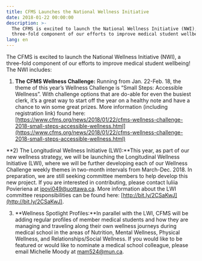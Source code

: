 ```yaml
---
title: CFMS Launches the National Wellness Initiative
date: 2018-01-22 00:00:00
description: >-
  The CFMS is excited to launch the National Wellness Initiative (NWI), a
  three-fold component of our efforts to improve medical student wellbeing!
lang: en
---
```



The CFMS is excited to launch the National Wellness Initiative (NWI), a three-fold component of our efforts to improve medical student wellbeing! The NWI includes:

1) **The CFMS Wellness Challenge:** Running from Jan. 22-Feb. 18, the theme of this year’s Wellness Challenge is “Small Steps: Accessible Wellness”. With challenge options that are do-able for even the busiest clerk, it’s a great way to start off the year on a healthy note and have a chance to win some great prizes. More information (including registration link) found here: [https://www.cfms.org/news/2018/01/22/cfms-wellness-challenge-2018-small-steps-accessible-wellness.html](https://www.cfms.org/news/2018/01/22/cfms-wellness-challenge-2018-small-steps-accessible-wellness.html)

**2) The Longitudinal Wellness Initiative (LWI):**This year, as part of our new wellness strategy, we will be launching the Longitudinal Wellness Initiative (LWI), where we will be further developing each of our Wellness Challenge weekly themes in two-month intervals from March-Dec. 2018. In preparation, we are still seeking committee members to help develop this new project. If you are interested in contributing, please contact Iuliia Povieriena at [ipovi049@uottawa.ca](javascript:void(location.href='mailto:'+String.fromCharCode(105,112,111,118,105,48,52,57,64,117,111,116,116,97,119,97,46,99,97))). More information about the LWI committee responsibilities can be found here: [http://bit.ly/2CSaKwJ](http://bit.ly/2CSaKwJ).

3) **Wellness Spotlight Profiles:**In parallel with the LWI, CFMS will be adding regular profiles of member medical students and how they are managing and traveling along their own wellness journeys during medical school in the areas of Nutrition, Mental Wellness, Physical Wellness, and Relationships/Social Wellness. If you would like to be featured or would like to nominate a medical school colleague, please email Michelle Moody at [mam524@mun.ca](javascript:void(location.href='mailto:'+String.fromCharCode(109,97,109,53,50,52,64,109,117,110,46,99,97))).